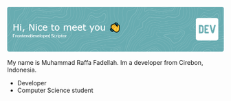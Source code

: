 ![Header](./github-header-image.png)

My name is Muhammad Raffa Fadellah.
Im a developer from Cirebon, Indonesia.

-  Developer
-  Computer Science student

<!---
MuhammadRaffaFadellah/MuhammadRaffaFadellah is a ✨ special ✨ repository because its `README.md` (this file) appears on your GitHub profile.
You can click the Preview link to take a look at your changes.
--->
